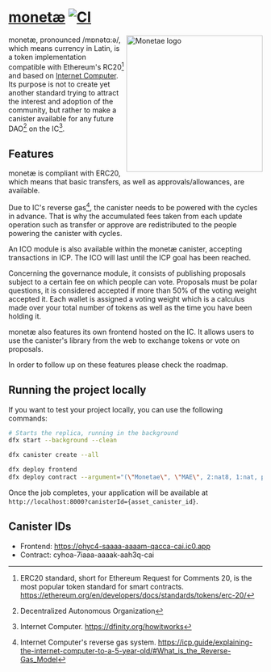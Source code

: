 # [monetæ](https://ohyc4-saaaa-aaaam-qacca-cai.ic0.app) [![CI](https://github.com/hugolgst/monetae/actions/workflows/ci.yml/badge.svg)](https://github.com/hugolgst/monetae/actions/workflows/ci.yml)

<img src="https://user-images.githubusercontent.com/15371828/154586561-b40df7d7-d2d8-4c38-b673-c850c636a563.svg" align="right" alt="Monetae logo" width="270">

monetæ, pronounced /mɒnətɑ:ə/, which means currency in Latin, is a token implementation compatible with Ethereum's RC20[^1] and based on [Internet Computer](https://dfinity.org/howitworks).
Its purpose is not to create yet another standard trying to attract the interest and adoption of the community, but rather to make a canister available for any future DAO[^2] on the IC[^3].

## Features
monetæ is compliant with ERC20, which means that basic transfers, as well as approvals/allowances, are available. 

Due to IC's reverse gas[^4], the canister needs to be powered with the cycles in advance. That is why the accumulated fees taken from each update operation such as transfer or approve are redistributed to the people powering the canister with cycles.

An ICO module is also available within the monetæ canister, accepting transactions in ICP. The ICO will last until the ICP goal has been reached.

Concerning the governance module, it consists of publishing proposals subject to a certain fee on which people can vote. Proposals must be polar questions, it is considered accepted if more than 50% of the voting weight accepted it.
Each wallet is assigned a voting weight which is a calculus made over your total number of tokens as well as the time you have been holding it.

monetæ also features its own frontend hosted on the IC. It allows users to use the canister's library from the web to exchange tokens or vote on proposals.

In order to follow up on these features please check the roadmap.

## Running the project locally

If you want to test your project locally, you can use the following commands:

```bash
# Starts the replica, running in the background
dfx start --background --clean

dfx canister create --all

dfx deploy frontend
dfx deploy contract --argument="(\"Monetae\", \"MAE\", 2:nat8, 1:nat, principal \"kp36f-wbon5-rq45k-vo3r3-fjwqq-jxufl-znnnn-5k35g-7xugj-ggthi-mqe\", 500000000:nat, principal \"kp36f-wbon5-rq45k-vo3r3-fjwqq-jxufl-znnnn-5k35g-7xugj-ggthi-mqe\")"
```

Once the job completes, your application will be available at `http://localhost:8000?canisterId={asset_canister_id}`.

## Canister IDs
- Frontend: https://ohyc4-saaaa-aaaam-qacca-cai.ic0.app
- Contract: cyhoa-7iaaa-aaaak-aah3q-cai

[^1]: ERC20 standard, short for Ethereum Request for Comments 20, is the most popular token standard for smart contracts. https://ethereum.org/en/developers/docs/standards/tokens/erc-20/
[^2]: Decentralized Autonomous Organization
[^3]: Internet Computer. https://dfinity.org/howitworks
[^4]: Internet Computer's reverse gas system. https://icp.guide/explaining-the-internet-computer-to-a-5-year-old/#What_is_the_Reverse-Gas_Model
